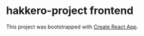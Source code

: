 # hakkero-project frontend

This project was bootstrapped with [Create React App](https://github.com/facebookincubator/create-react-app).
